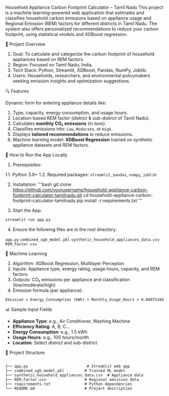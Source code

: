 Household Appliance Carbon Footprint Calculator – Tamil Nadu
This project is a machine learning–powered web application that estimates and classifies household carbon emissions based on appliance usage and Regional Emission (REM) factors for different districts in Tamil Nadu. The system also offers personalized recommendations to reduce your carbon footprint, using statistical models and XGBoost regression.

🌱 Project Overview

1. Goal: To calculate and categorize the carbon footprint of household appliances based on REM factors.
2. Region: Focused on Tamil Nadu, India.
3. Tech Stack: Python, Streamlit, XGBoost, Pandas, NumPy, Joblib.
4. Users: Households, researchers, and environmental policymakers seeking emission insights and optimization suggestions.

🔍 Features

Dynamic form for entering appliance details like:
1. Type, capacity, energy consumption, and usage hours.
2. Location-based REM factor (district & sub-district of Tamil Nadu).
3. Calculates **monthly CO₂ emissions** (in tons).
4. Classifies emissions into: `Low`, `Moderate`, or `High`.
5. Displays **tailored recommendations** to reduce emissions.
6. Machine learning model: **XGBoost Regression** trained on synthetic appliance datasets and REM factors.

🚀 How to Run the App Locally

1. Prerequisites:

  1.1. Python 3.8+
  1.2. Required packages: `streamlit`, `pandas`, `numpy`, `joblib`

2. Installation:
'''bash
git clone https://github.com/yourusername/household-appliance-carbon-footprint-calculator-tamilnadu.git
cd household-appliance-carbon-footprint-calculator-tamilnadu
pip install -r requirements.txt
'''


3. Start the App:

```bash
streamlit run app.py
```

4. Ensure the following files are in the root directory:

 `app.py`
 `combined_xgb_model.pkl`
 `synthetic_household_appliances_data.csv`
  `REM_Factor.csv`

🧠 Machine Learning

1. Algorithm: XGBoost Regression, Multilayer Percepton
2. Inputs: Appliance type, energy rating, usage hours, capacity, and REM factors
3. Outputs: CO₂ emissions per appliance and classification (low/moderate/high)
4. Emission formula (per appliance):

  ```
  Emission = Energy_Consumption (kWh) × Monthly_Usage_Hours × 0.00075284
  ```

📊 Sample Input Fields

* **Appliance Type**: e.g., Air Conditioner, Washing Machine
* **Efficiency Rating**: A, B, C...
* **Energy Consumption**: e.g., 1.5 kWh
* **Usage Hours**: e.g., 100 hours/month
* **Location**: Select district and sub-district

📁 Project Structure

```
.
├── app.py                          # Streamlit web app
├── combined_xgb_model.pkl         # Trained ML model
├── synthetic_household_appliances_data.csv  # Appliance data
├── REM_Factor.csv                 # Regional emission data
├── requirements.txt               # Python dependencies
└── README.md                      # Project description
```




